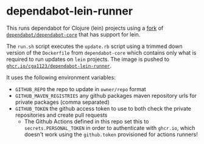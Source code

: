 # dependabot-lein-runner

This runs dependabot for Clojure (lein) projects using a [fork] of
[`dependabot/dependabot-core`] that has support for lein.

The `run.sh` script executes the `update.rb` script using a trimmed down
version of the `Dockerfile` from `dependabot-core` which contains only what is
required to run updates on `lein` projects. The image is pushed to
[`ghcr.io/cga1123/dependabot-lein-runner`].

It uses the following environment variables:
- `GITHUB_REPO` the repo to update in `owner/repo` format
- `GITHUB_MAVEN_REGISTRIES` any github packages maven repository urls for private packages (comma separated)
- `GITHUB_TOKEN` the github access token to use to both check the private repositories and create pull requests
  - The Github Actions defined in this repo set this to `secrets.PERSONAL_TOKEN` in order to authenticate with `ghcr.io`, which doesn't work using the `github.token` provisioned for actions runners!

[`ghcr.io/cga1123/dependabot-lein-runner`]: https://github.com/users/CGA1123/packages/container/package/dependabot-lein-runner
[`dependabot/dependabot-core`]: https://github.com/dependabot/dependabot-core
[fork]: https://github.com/CGA1123/dependabot-core/tree/leiningen
[Actions]: https://github.com/carwow/dependabot-lein-runner/actions?query=workflow%3A%22Manual+Bump%22
